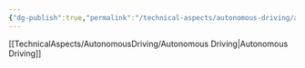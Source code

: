 ```yaml
---
{"dg-publish":true,"permalink":"/technical-aspects/autonomous-driving/autonomous-driving-branches/impact-on-employment/"}
---
```


[[TechnicalAspects/AutonomousDriving/Autonomous Driving\|Autonomous Driving]]
